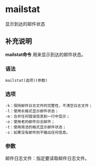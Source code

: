 # mailstat

显示到达的邮件状态

## 补充说明

**mailstat命令** 用来显示到达的邮件状态。

### 语法

```text
mailstat(选项)(参数)
```

### 选项

```text
-k：保持邮件日志文件的完整性，不清空日志文件；
-l：使用长格式显示邮件状态；
-m：合并任何错误信息到一行中显示；
-o：使用老的邮件日志邮件；
-t：使用简洁的格式显示邮件状态；
-s：如果没有邮件则不输出任何信息。
```

### 参数

邮件日志文件：指定要读取邮件日志文件。

